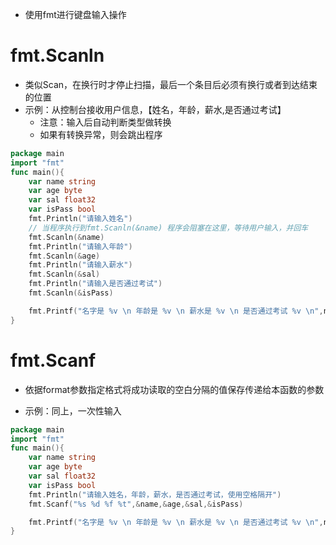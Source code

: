 - 使用fmt进行键盘输入操作



# fmt.Scanln

- 类似Scan，在换行时才停止扫描，最后一个条目后必须有换行或者到达结束的位置
- 示例：从控制台接收用户信息，【姓名，年龄，薪水,是否通过考试】
  - 注意：输入后自动判断类型做转换
  - 如果有转换异常，则会跳出程序

```go
package main
import "fmt"
func main(){
	var name string
    var age byte
    var sal float32
    var isPass bool
	fmt.Println("请输入姓名")
	// 当程序执行到fmt.Scanln(&name) 程序会阻塞在这里，等待用户输入，并回车
	fmt.Scanln(&name)
	fmt.Println("请输入年龄")
	fmt.Scanln(&age)
	fmt.Println("请输入薪水")
	fmt.Scanln(&sal)
	fmt.Println("请输入是否通过考试")
	fmt.Scanln(&isPass)

	fmt.Printf("名字是 %v \n 年龄是 %v \n 薪水是 %v \n 是否通过考试 %v \n",name,age,sal,isPass)
}
```



# fmt.Scanf

- 依据format参数指定格式将成功读取的空白分隔的值保存传递给本函数的参数

- 示例：同上，一次性输入

```go
package main
import "fmt"
func main(){
	var name string
    var age byte
    var sal float32
    var isPass bool
	fmt.Println("请输入姓名，年龄，薪水，是否通过考试，使用空格隔开")
	fmt.Scanf("%s %d %f %t",&name,&age,&sal,&isPass)

	fmt.Printf("名字是 %v \n 年龄是 %v \n 薪水是 %v \n 是否通过考试 %v \n",name,age,sal,isPass)
}
```

